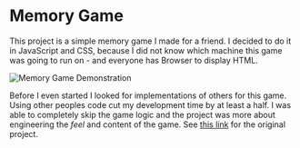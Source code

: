 # Memory Game

This project is a simple memory game I made for a friend. I decided to do it in JavaScript and CSS, because I did not know which machine this game was going to run on - and everyone has Browser to display HTML.

![Memory Game Demonstration](./memory-game.gif)

Before I even started I looked for implementations of others for this game. Using other peoples code cut my development time by at least a half. I was able to completely skip the game logic and the project was more about engineering the _feel_ and content of the game. See [this link](https://www.taniarascia.com/how-to-create-a-memory-game-super-mario-with-plain-javascript/) for the original project.
